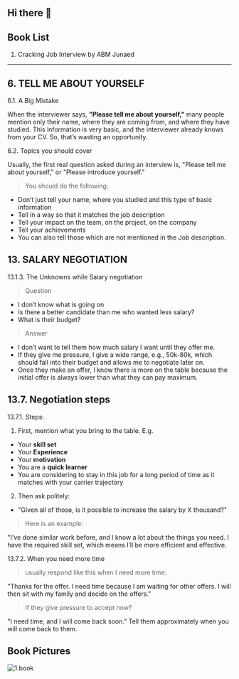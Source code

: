 ## Hi there 👋

<!--

**Here are some ideas to get you started:**

🙋‍♀️ A short introduction - what is your organization all about?
🌈 Contribution guidelines - how can the community get involved?
👩‍💻 Useful resources - where can the community find your docs? Is there anything else the community should know?
🍿 Fun facts - what does your team eat for breakfast?
🧙 Remember, you can do mighty things with the power of [Markdown](https://docs.github.com/github/writing-on-github/getting-started-with-writing-and-formatting-on-github/basic-writing-and-formatting-syntax)
-->

## Book List

1. Cracking Job Interview by ABM Junaed

---

## 6. TELL ME ABOUT YOURSELF

6.1. A Big Mistake

When the interviewer says, **"Please tell me about yourself,"** many people mention only their name, where they are coming from, and where they have studied. This information is very basic, and the interviewer already knows from your CV. So, that’s wasting an opportunity.

6.2. Topics you should cover

Usually, the first real question asked during an interview is, "Please tell me about yourself," or "Please introduce yourself."

> You should do the following:

- Don’t just tell your name, where you studied and this type of basic information
- Tell in a way so that it matches the job description
- Tell your impact on the team, on the project, on the company
- Tell your achievements
- You can also tell those which are not mentioned in the Job description.

## 13. SALARY NEGOTIATION

13.1.3. The Unknowns while Salary negotiation
> Question
- I don’t know what is going on
- Is there a better candidate than me who wanted less salary?
- What is their budget?
> Answer
- I don’t want to tell them how much salary I want until they offer me.
- If they give me pressure, I give a wide range, e.g., 50k-80k, which should fall into their budget and allows me to negotiate later on.
- Once they make an offer, I know there is more on the table because the initial offer is always lower than what they can pay maximum.

## 13.7. Negotiation steps

13.7.1. Steps:
1. First, mention what you bring to the table. E.g.
- Your **skill set**
- Your **Experience**
- Your **motivation**
- You are a **quick learner**
- You are considering to stay in this job for a long period of time as it matches with your carrier trajectory

2. Then ask politely:
- "Given all of those, is it possible to increase the salary by X thousand?"

> Here is an example:

"I’ve done similar work before, and I know a lot about the things you need. I have the required skill set, which means I’ll be more efficient and effective.

13.7.2. When you need more time

> usually respond like this when I need more time:

"Thanks for the offer. I need time because I am waiting for other offers. I will then sit with my family and decide on the offers."

> If they give pressure to accept now?

"I need time, and I will come back soon." Tell them approximately when you will come back to them.

## Book Pictures
![1.book](https://m.media-amazon.com/images/I/41nohaS9geL._SX342_SY445_.jpg)
